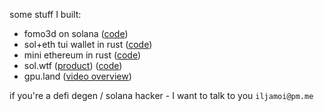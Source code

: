some stuff I built:

- fomo3d on solana ([code](https://github.com/ilmoi/solana_fomo3d))
- sol+eth tui wallet in rust ([code](https://github.com/ilmoi/degen-wallet))
- mini ethereum in rust ([code](https://github.com/ilmoi/rebuild-ethereum-in-rust))
- sol.wtf ([product](https://sol.wtf/)) ([code](https://github.com/ilmoi/sol_wtf))
- gpu.land ([video overview](https://www.youtube.com/watch?v=yR6BbMJlDAM))

if you're a defi degen / solana hacker - I want to talk to you `iljamoi@pm.me`